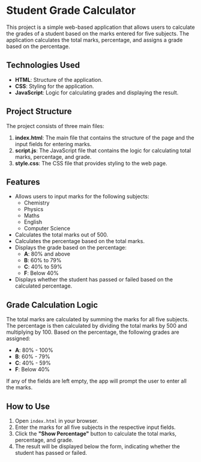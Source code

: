 # Student Grade Calculator

This project is a simple web-based application that allows users to calculate the grades of a student based on the marks entered for five subjects. The application calculates the total marks, percentage, and assigns a grade based on the percentage.

## Technologies Used

- **HTML**: Structure of the application.
- **CSS**: Styling for the application.
- **JavaScript**: Logic for calculating grades and displaying the result.

## Project Structure

The project consists of three main files:

1. **index.html**: The main file that contains the structure of the page and the input fields for entering marks.
2. **script.js**: The JavaScript file that contains the logic for calculating total marks, percentage, and grade.
3. **style.css**: The CSS file that provides styling to the web page.

## Features

- Allows users to input marks for the following subjects:
  - Chemistry
  - Physics
  - Maths
  - English
  - Computer Science
- Calculates the total marks out of 500.
- Calculates the percentage based on the total marks.
- Displays the grade based on the percentage:
  - **A**: 80% and above
  - **B**: 60% to 79%
  - **C**: 40% to 59%
  - **F**: Below 40%
- Displays whether the student has passed or failed based on the calculated percentage.
  
## Grade Calculation Logic

The total marks are calculated by summing the marks for all five subjects. The percentage is then calculated by dividing the total marks by 500 and multiplying by 100. Based on the percentage, the following grades are assigned:

- **A**: 80% - 100%
- **B**: 60% - 79%
- **C**: 40% - 59%
- **F**: Below 40%

If any of the fields are left empty, the app will prompt the user to enter all the marks.

## How to Use

1. Open `index.html` in your browser.
2. Enter the marks for all five subjects in the respective input fields.
3. Click the **"Show Percentage"** button to calculate the total marks, percentage, and grade.
4. The result will be displayed below the form, indicating whether the student has passed or failed.
